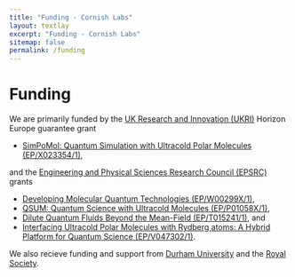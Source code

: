 ```yaml
---
title: "Funding - Cornish Labs"
layout: textlay
excerpt: "Funding - Cornish Labs"
sitemap: false
permalink: /funding
---
```


# Funding
We are primarily funded by the <a href="https://www.ukri.org">UK Research and Innovation (UKRI)</a> Horizon Europe guarantee grant
<ul>
    <li><a href="http://gtr.ukri.org/projects?ref=EP%2FX023354%2F1">SimPoMol: Quantum Simulation with Ultracold Polar Molecules (EP/X023354/1)</a>,</li>
</ul>
and the <a href="https://www.ukri.org/councils/epsrc/">Engineering and Physical Sciences Research Council (EPSRC)</a> grants
<ul>
    <li><a href="https://gow.epsrc.ukri.org/NGBOViewGrant.aspx?GrantRef=EP/W00299X/1">Developing Molecular Quantum Technologies (EP/W00299X/1)</a>,</li>
    <li><a href="https://gow.epsrc.ukri.org/NGBOViewGrant.aspx?GrantRef=EP/P01058X/1">QSUM: Quantum Science with Ultracold Molecules (EP/P01058X/1)</a>,</li>
    <li><a href="https://gtr.ukri.org/projects?ref=EP%2FT015241%2F1">Dilute Quantum Fluids Beyond the Mean-Field (EP/T015241/1)</a>, and </li>
    <li><a href="https://gow.epsrc.ukri.org/NGBOViewGrant.aspx?GrantRef=EP/V047302/1">Interfacing Ultracold Polar Molecules with Rydberg atoms: A Hybrid Platform for Quantum Science
 (EP/V047302/1)</a>.</li>
</ul>


We also recieve funding and support from <a href="https://www.durham.ac.uk/">Durham University</a> and the <a href="https://royalsociety.org/">Royal Society</a>.